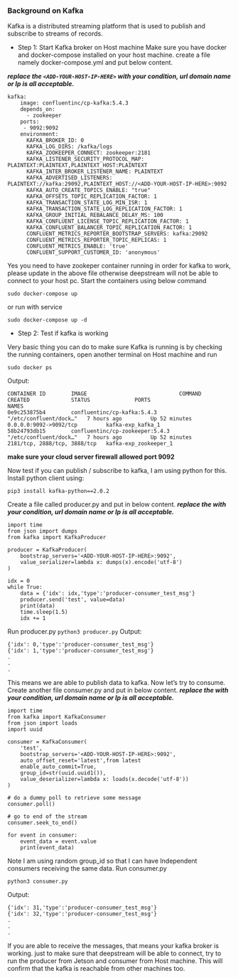 ### Background on Kafka

Kafka is a distributed streaming platform that is used to publish and subscribe to streams of records.

- Step 1: Start Kafka broker on Host machine
Make sure you have docker and docker-compose installed on your host machine.
create a file namely docker-compose.yml and put below content.

 **_replace the `<ADD-YOUR-HOST-IP-HERE>` with your condition, url domain name or Ip is all acceptable._** 
```
kafka:
    image: confluentinc/cp-kafka:5.4.3
    depends_on:
      - zookeeper
    ports:
     - 9092:9092
    environment:
      KAFKA_BROKER_ID: 0
      KAFKA_LOG_DIRS: /kafka/logs
      KAFKA_ZOOKEEPER_CONNECT: zookeeper:2181
      KAFKA_LISTENER_SECURITY_PROTOCOL_MAP: PLAINTEXT:PLAINTEXT,PLAINTEXT_HOST:PLAINTEXT
      KAFKA_INTER_BROKER_LISTENER_NAME: PLAINTEXT
      KAFKA_ADVERTISED_LISTENERS: PLAINTEXT://kafka:29092,PLAINTEXT_HOST://<ADD-YOUR-HOST-IP-HERE>:9092
      KAFKA_AUTO_CREATE_TOPICS_ENABLE: "true"
      KAFKA_OFFSETS_TOPIC_REPLICATION_FACTOR: 1
      KAFKA_TRANSACTION_STATE_LOG_MIN_ISR: 1
      KAFKA_TRANSACTION_STATE_LOG_REPLICATION_FACTOR: 1
      KAFKA_GROUP_INITIAL_REBALANCE_DELAY_MS: 100
      KAFKA_CONFLUENT_LICENSE_TOPIC_REPLICATION_FACTOR: 1
      KAFKA_CONFLUENT_BALANCER_TOPIC_REPLICATION_FACTOR: 1
      CONFLUENT_METRICS_REPORTER_BOOTSTRAP_SERVERS: kafka:29092
      CONFLUENT_METRICS_REPORTER_TOPIC_REPLICAS: 1
      CONFLUENT_METRICS_ENABLE: 'true'
      CONFLUENT_SUPPORT_CUSTOMER_ID: 'anonymous'
```

Yes you need to have zookeper container running in order for kafka to work, please update <ADD-YOUR-HOST-IP-HERE> in the above file otherwise deepstream will not be able to connect to your host pc. Start the containers using below command

`sudo docker-compose up`

or run with service

`sudo docker-compose up -d`

- Step 2: Test if kafka is working

Very basic thing you can do to make sure Kafka is running is by checking the running containers, open another terminal on Host machine and run

`sudo docker ps`

Output:


```
CONTAINER ID        IMAGE                             COMMAND                  CREATED             STATUS              PORTS                          NAMES
0e9c253875b4        confluentinc/cp-kafka:5.4.3       "/etc/confluent/dock…"   7 hours ago         Up 52 minutes       0.0.0.0:9092->9092/tcp         kafka-exp_kafka_1
58b24793db15        confluentinc/cp-zookeeper:5.4.3   "/etc/confluent/dock…"   7 hours ago         Up 52 minutes       2181/tcp, 2888/tcp, 3888/tcp   kafka-exp_zookeeper_1
```

 **make sure your cloud server firewall allowed port 9092** 

Now test if you can publish / subscribe to kafka, I am using python for this.
Install python client using:

`pip3 install kafka-python==2.0.2`

Create a file called producer.py and put in below content.
**_replace the <ADD-YOUR-HOST-IP-HERE> with your condition, url domain name or Ip is all acceptable._** 

```
import time
from json import dumps
from kafka import KafkaProducer

producer = KafkaProducer(
    bootstrap_servers='<ADD-YOUR-HOST-IP-HERE>:9092',
    value_serializer=lambda x: dumps(x).encode('utf-8')
)

idx = 0
while True:
    data = {'idx': idx,'type':'producer-consumer_test_msg'}
    producer.send('test', value=data)
    print(data)
    time.sleep(1.5)
    idx += 1
```
Run producer.py
`python3 producer.py`
Output:

```
{'idx': 0,'type':'producer-consumer_test_msg'}
{'idx': 1,'type':'producer-consumer_test_msg'}
.
.
.
```

This means we are able to publish data to kafka. Now let’s try to consume.
Create another file consumer.py and put in below content.
**_replace the <ADD-YOUR-HOST-IP-HERE> with your condition, url domain name or Ip is all acceptable._** 

```
import time
from kafka import KafkaConsumer
from json import loads
import uuid 

consumer = KafkaConsumer(
    'test',
    bootstrap_servers='<ADD-YOUR-HOST-IP-HERE>:9092',
    auto_offset_reset='latest',from latest
    enable_auto_commit=True,
    group_id=str(uuid.uuid1()),
    value_deserializer=lambda x: loads(x.decode('utf-8'))
)

# do a dummy poll to retrieve some message
consumer.poll()

# go to end of the stream
consumer.seek_to_end()

for event in consumer:
    event_data = event.value
    print(event_data)
```
Note I am using random group_id so that I can have Independent consumers receiving the same data.
Run consumer.py

`python3 consumer.py`

Output:
```
{'idx': 31,'type':'producer-consumer_test_msg'}
{'idx': 32,'type':'producer-consumer_test_msg'}
.
.
.
```

If you are able to receive the messages, that means your kafka broker is working. just to make sure that deepstream will be able to connect, try to run the producer from Jetson and consumer from Host machine. This will confirm that the kafka is reachable from other machines too.
